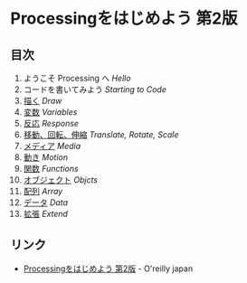 # Processingをはじめよう 第2版
## 目次
1. ようこそ Processing へ _Hello_
2. コードを書いてみよう _Starting to Code_
3. [描く](03/README.md) _Draw_
4. [変数](04/README.md) _Variables_
5. [反応](05/README.md) _Response_
6. [移動、回転、伸縮](06/README.md) _Translate, Rotate, Scale_
7. [メディア](07/README.md) _Media_
8. [動き](08/README.md) _Motion_
9. [関数](09/README.md) _Functions_
10. [オブジェクト](10/README.md) _Objcts_
11. [配列](11/README.md) _Array_
12. [データ](12/README.md) _Data_
13. [拡張](13/README.md) _Extend_

## リンク
- [Processingをはじめよう 第2版](https://www.oreilly.co.jp/books/9784873117737/) - O'reilly japan
